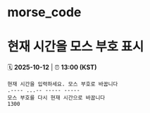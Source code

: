 # morse_code
# 현재 시간을 모스 부호 표시
<!-- MORSE_TIME_START -->
🗓️ **2025-10-12** | ⏰ **13:00 (KST)**

```
현재 시간을 입력하세요. 모스 부호로 바꿉니다
.---- ...-- ----- -----
모스 부호를 다시 현재 시간으로 바꿉니다
1300
```
<!-- MORSE_TIME_END -->
